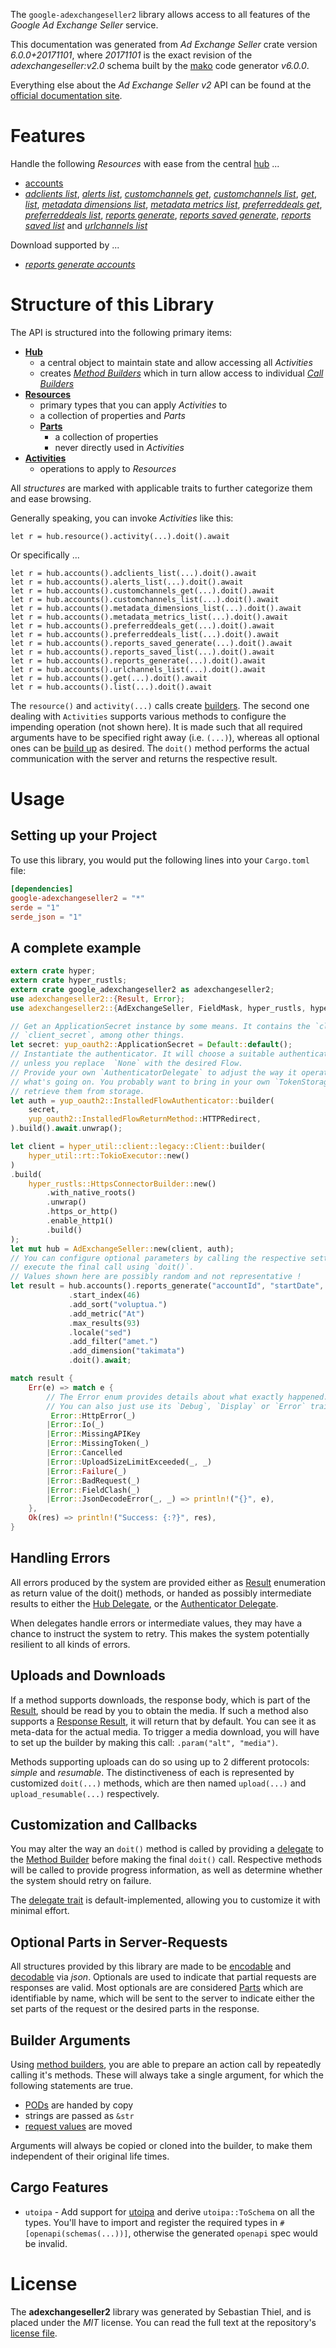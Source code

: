 <!---
DO NOT EDIT !
This file was generated automatically from 'src/generator/templates/api/README.md.mako'
DO NOT EDIT !
-->
The `google-adexchangeseller2` library allows access to all features of the *Google Ad Exchange Seller* service.

This documentation was generated from *Ad Exchange Seller* crate version *6.0.0+20171101*, where *20171101* is the exact revision of the *adexchangeseller:v2.0* schema built by the [mako](http://www.makotemplates.org/) code generator *v6.0.0*.

Everything else about the *Ad Exchange Seller* *v2* API can be found at the
[official documentation site](https://developers.google.com/ad-exchange/seller-rest/).
# Features

Handle the following *Resources* with ease from the central [hub](https://docs.rs/google-adexchangeseller2/6.0.0+20171101/google_adexchangeseller2/AdExchangeSeller) ...

* [accounts](https://docs.rs/google-adexchangeseller2/6.0.0+20171101/google_adexchangeseller2/api::Account)
 * [*adclients list*](https://docs.rs/google-adexchangeseller2/6.0.0+20171101/google_adexchangeseller2/api::AccountAdclientListCall), [*alerts list*](https://docs.rs/google-adexchangeseller2/6.0.0+20171101/google_adexchangeseller2/api::AccountAlertListCall), [*customchannels get*](https://docs.rs/google-adexchangeseller2/6.0.0+20171101/google_adexchangeseller2/api::AccountCustomchannelGetCall), [*customchannels list*](https://docs.rs/google-adexchangeseller2/6.0.0+20171101/google_adexchangeseller2/api::AccountCustomchannelListCall), [*get*](https://docs.rs/google-adexchangeseller2/6.0.0+20171101/google_adexchangeseller2/api::AccountGetCall), [*list*](https://docs.rs/google-adexchangeseller2/6.0.0+20171101/google_adexchangeseller2/api::AccountListCall), [*metadata dimensions list*](https://docs.rs/google-adexchangeseller2/6.0.0+20171101/google_adexchangeseller2/api::AccountMetadataDimensionListCall), [*metadata metrics list*](https://docs.rs/google-adexchangeseller2/6.0.0+20171101/google_adexchangeseller2/api::AccountMetadataMetricListCall), [*preferreddeals get*](https://docs.rs/google-adexchangeseller2/6.0.0+20171101/google_adexchangeseller2/api::AccountPreferreddealGetCall), [*preferreddeals list*](https://docs.rs/google-adexchangeseller2/6.0.0+20171101/google_adexchangeseller2/api::AccountPreferreddealListCall), [*reports generate*](https://docs.rs/google-adexchangeseller2/6.0.0+20171101/google_adexchangeseller2/api::AccountReportGenerateCall), [*reports saved generate*](https://docs.rs/google-adexchangeseller2/6.0.0+20171101/google_adexchangeseller2/api::AccountReportSavedGenerateCall), [*reports saved list*](https://docs.rs/google-adexchangeseller2/6.0.0+20171101/google_adexchangeseller2/api::AccountReportSavedListCall) and [*urlchannels list*](https://docs.rs/google-adexchangeseller2/6.0.0+20171101/google_adexchangeseller2/api::AccountUrlchannelListCall)


Download supported by ...

* [*reports generate accounts*](https://docs.rs/google-adexchangeseller2/6.0.0+20171101/google_adexchangeseller2/api::AccountReportGenerateCall)



# Structure of this Library

The API is structured into the following primary items:

* **[Hub](https://docs.rs/google-adexchangeseller2/6.0.0+20171101/google_adexchangeseller2/AdExchangeSeller)**
    * a central object to maintain state and allow accessing all *Activities*
    * creates [*Method Builders*](https://docs.rs/google-adexchangeseller2/6.0.0+20171101/google_adexchangeseller2/common::MethodsBuilder) which in turn
      allow access to individual [*Call Builders*](https://docs.rs/google-adexchangeseller2/6.0.0+20171101/google_adexchangeseller2/common::CallBuilder)
* **[Resources](https://docs.rs/google-adexchangeseller2/6.0.0+20171101/google_adexchangeseller2/common::Resource)**
    * primary types that you can apply *Activities* to
    * a collection of properties and *Parts*
    * **[Parts](https://docs.rs/google-adexchangeseller2/6.0.0+20171101/google_adexchangeseller2/common::Part)**
        * a collection of properties
        * never directly used in *Activities*
* **[Activities](https://docs.rs/google-adexchangeseller2/6.0.0+20171101/google_adexchangeseller2/common::CallBuilder)**
    * operations to apply to *Resources*

All *structures* are marked with applicable traits to further categorize them and ease browsing.

Generally speaking, you can invoke *Activities* like this:

```Rust,ignore
let r = hub.resource().activity(...).doit().await
```

Or specifically ...

```ignore
let r = hub.accounts().adclients_list(...).doit().await
let r = hub.accounts().alerts_list(...).doit().await
let r = hub.accounts().customchannels_get(...).doit().await
let r = hub.accounts().customchannels_list(...).doit().await
let r = hub.accounts().metadata_dimensions_list(...).doit().await
let r = hub.accounts().metadata_metrics_list(...).doit().await
let r = hub.accounts().preferreddeals_get(...).doit().await
let r = hub.accounts().preferreddeals_list(...).doit().await
let r = hub.accounts().reports_saved_generate(...).doit().await
let r = hub.accounts().reports_saved_list(...).doit().await
let r = hub.accounts().reports_generate(...).doit().await
let r = hub.accounts().urlchannels_list(...).doit().await
let r = hub.accounts().get(...).doit().await
let r = hub.accounts().list(...).doit().await
```

The `resource()` and `activity(...)` calls create [builders][builder-pattern]. The second one dealing with `Activities`
supports various methods to configure the impending operation (not shown here). It is made such that all required arguments have to be
specified right away (i.e. `(...)`), whereas all optional ones can be [build up][builder-pattern] as desired.
The `doit()` method performs the actual communication with the server and returns the respective result.

# Usage

## Setting up your Project

To use this library, you would put the following lines into your `Cargo.toml` file:

```toml
[dependencies]
google-adexchangeseller2 = "*"
serde = "1"
serde_json = "1"
```

## A complete example

```Rust
extern crate hyper;
extern crate hyper_rustls;
extern crate google_adexchangeseller2 as adexchangeseller2;
use adexchangeseller2::{Result, Error};
use adexchangeseller2::{AdExchangeSeller, FieldMask, hyper_rustls, hyper_util, yup_oauth2};

// Get an ApplicationSecret instance by some means. It contains the `client_id` and
// `client_secret`, among other things.
let secret: yup_oauth2::ApplicationSecret = Default::default();
// Instantiate the authenticator. It will choose a suitable authentication flow for you,
// unless you replace  `None` with the desired Flow.
// Provide your own `AuthenticatorDelegate` to adjust the way it operates and get feedback about
// what's going on. You probably want to bring in your own `TokenStorage` to persist tokens and
// retrieve them from storage.
let auth = yup_oauth2::InstalledFlowAuthenticator::builder(
    secret,
    yup_oauth2::InstalledFlowReturnMethod::HTTPRedirect,
).build().await.unwrap();

let client = hyper_util::client::legacy::Client::builder(
    hyper_util::rt::TokioExecutor::new()
)
.build(
    hyper_rustls::HttpsConnectorBuilder::new()
        .with_native_roots()
        .unwrap()
        .https_or_http()
        .enable_http1()
        .build()
);
let mut hub = AdExchangeSeller::new(client, auth);
// You can configure optional parameters by calling the respective setters at will, and
// execute the final call using `doit()`.
// Values shown here are possibly random and not representative !
let result = hub.accounts().reports_generate("accountId", "startDate", "endDate")
             .start_index(46)
             .add_sort("voluptua.")
             .add_metric("At")
             .max_results(93)
             .locale("sed")
             .add_filter("amet.")
             .add_dimension("takimata")
             .doit().await;

match result {
    Err(e) => match e {
        // The Error enum provides details about what exactly happened.
        // You can also just use its `Debug`, `Display` or `Error` traits
         Error::HttpError(_)
        |Error::Io(_)
        |Error::MissingAPIKey
        |Error::MissingToken(_)
        |Error::Cancelled
        |Error::UploadSizeLimitExceeded(_, _)
        |Error::Failure(_)
        |Error::BadRequest(_)
        |Error::FieldClash(_)
        |Error::JsonDecodeError(_, _) => println!("{}", e),
    },
    Ok(res) => println!("Success: {:?}", res),
}

```
## Handling Errors

All errors produced by the system are provided either as [Result](https://docs.rs/google-adexchangeseller2/6.0.0+20171101/google_adexchangeseller2/common::Result) enumeration as return value of
the doit() methods, or handed as possibly intermediate results to either the
[Hub Delegate](https://docs.rs/google-adexchangeseller2/6.0.0+20171101/google_adexchangeseller2/common::Delegate), or the [Authenticator Delegate](https://docs.rs/yup-oauth2/*/yup_oauth2/trait.AuthenticatorDelegate.html).

When delegates handle errors or intermediate values, they may have a chance to instruct the system to retry. This
makes the system potentially resilient to all kinds of errors.

## Uploads and Downloads
If a method supports downloads, the response body, which is part of the [Result](https://docs.rs/google-adexchangeseller2/6.0.0+20171101/google_adexchangeseller2/common::Result), should be
read by you to obtain the media.
If such a method also supports a [Response Result](https://docs.rs/google-adexchangeseller2/6.0.0+20171101/google_adexchangeseller2/common::ResponseResult), it will return that by default.
You can see it as meta-data for the actual media. To trigger a media download, you will have to set up the builder by making
this call: `.param("alt", "media")`.

Methods supporting uploads can do so using up to 2 different protocols:
*simple* and *resumable*. The distinctiveness of each is represented by customized
`doit(...)` methods, which are then named `upload(...)` and `upload_resumable(...)` respectively.

## Customization and Callbacks

You may alter the way an `doit()` method is called by providing a [delegate](https://docs.rs/google-adexchangeseller2/6.0.0+20171101/google_adexchangeseller2/common::Delegate) to the
[Method Builder](https://docs.rs/google-adexchangeseller2/6.0.0+20171101/google_adexchangeseller2/common::CallBuilder) before making the final `doit()` call.
Respective methods will be called to provide progress information, as well as determine whether the system should
retry on failure.

The [delegate trait](https://docs.rs/google-adexchangeseller2/6.0.0+20171101/google_adexchangeseller2/common::Delegate) is default-implemented, allowing you to customize it with minimal effort.

## Optional Parts in Server-Requests

All structures provided by this library are made to be [encodable](https://docs.rs/google-adexchangeseller2/6.0.0+20171101/google_adexchangeseller2/common::RequestValue) and
[decodable](https://docs.rs/google-adexchangeseller2/6.0.0+20171101/google_adexchangeseller2/common::ResponseResult) via *json*. Optionals are used to indicate that partial requests are responses
are valid.
Most optionals are are considered [Parts](https://docs.rs/google-adexchangeseller2/6.0.0+20171101/google_adexchangeseller2/common::Part) which are identifiable by name, which will be sent to
the server to indicate either the set parts of the request or the desired parts in the response.

## Builder Arguments

Using [method builders](https://docs.rs/google-adexchangeseller2/6.0.0+20171101/google_adexchangeseller2/common::CallBuilder), you are able to prepare an action call by repeatedly calling it's methods.
These will always take a single argument, for which the following statements are true.

* [PODs][wiki-pod] are handed by copy
* strings are passed as `&str`
* [request values](https://docs.rs/google-adexchangeseller2/6.0.0+20171101/google_adexchangeseller2/common::RequestValue) are moved

Arguments will always be copied or cloned into the builder, to make them independent of their original life times.

[wiki-pod]: http://en.wikipedia.org/wiki/Plain_old_data_structure
[builder-pattern]: http://en.wikipedia.org/wiki/Builder_pattern
[google-go-api]: https://github.com/google/google-api-go-client

## Cargo Features

* `utoipa` - Add support for [utoipa](https://crates.io/crates/utoipa) and derive `utoipa::ToSchema` on all
the types. You'll have to import and register the required types in `#[openapi(schemas(...))]`, otherwise the
generated `openapi` spec would be invalid.


# License
The **adexchangeseller2** library was generated by Sebastian Thiel, and is placed
under the *MIT* license.
You can read the full text at the repository's [license file][repo-license].

[repo-license]: https://github.com/Byron/google-apis-rsblob/main/LICENSE.md


